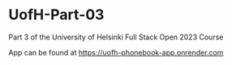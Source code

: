 # UofH-Part-03
Part 3 of the University of Helsinki Full Stack Open 2023 Course

App can be found at https://uofh-phonebook-app.onrender.com
